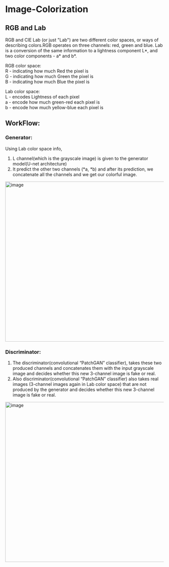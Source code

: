 # Image-Colorization


## RGB and Lab

RGB and CIE Lab (or just "Lab") are two different color spaces, or ways of describing colors.RGB operates on three channels: red, green and blue. Lab is a conversion of the same information to a lightness component L*, and two color components - a* and b*.

RGB color space: <br />
R - indicating how much Red the pixel is <br />
G - indicating how much Green the pixel is <br />
B - indicating how much Blue the pixel is <br />

Lab color space: <br />
L - encodes Lightness of each pixel <br />
a - encode how much green-red each pixel is <br />
b - encode how much yellow-blue each pixel is <br />


## WorkFlow:

### Generator:
Using Lab color space info, 
1. L channel(which is the grayscale image) is given to the generator model(U-net architecture)  
2. It predict the other two channels (*a, *b) and after its prediction, we concatenate all the channels and we get our colorful image.

<img width="509" alt="image" src="https://user-images.githubusercontent.com/76114538/176705408-a4d4fff3-c5f9-4d02-a493-6fdc0d776536.png">

### Discriminator:
1. The discriminator(convolutional “PatchGAN” classifier), takes these two produced channels and concatenates them with the input grayscale image and decides whether this new 3-channel image is fake or real.
2. Also discriminator(convolutional “PatchGAN” classifier) also takes real images (3-channel images again in Lab color space) that are not produced by the generator and decides whether this new 3-channel image is fake or real.

<img width="509" alt="image" src="https://user-images.githubusercontent.com/76114538/176712855-59f929fc-2638-4eaa-aa5e-1ffe202e8512.png">



